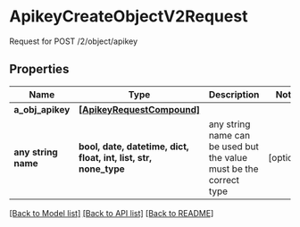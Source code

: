 # ApikeyCreateObjectV2Request

Request for POST /2/object/apikey

## Properties
Name | Type | Description | Notes
------------ | ------------- | ------------- | -------------
**a_obj_apikey** | [**[ApikeyRequestCompound]**](ApikeyRequestCompound.md) |  | 
**any string name** | **bool, date, datetime, dict, float, int, list, str, none_type** | any string name can be used but the value must be the correct type | [optional]

[[Back to Model list]](../README.md#documentation-for-models) [[Back to API list]](../README.md#documentation-for-api-endpoints) [[Back to README]](../README.md)


